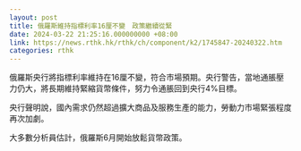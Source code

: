 ```yaml
---
layout: post
title: 俄羅斯維持指標利率16厘不變　政策繼續從緊
date: 2024-03-22 21:25:16.000000000 +08:00
link: https://news.rthk.hk/rthk/ch/component/k2/1745847-20240322.htm
categories: rthk
---
```


俄羅斯央行將指標利率維持在16厘不變，符合市場預期。央行警告，當地通脹壓力仍大，將長期維持緊縮貨幣條件，努力令通脹回到央行4%目標。

央行聲明說，國內需求仍然超過擴大商品及服務生產的能力，勞動力市場緊張程度再次加劇。

大多數分析員估計，俄羅斯6月開始放鬆貨幣政策。
